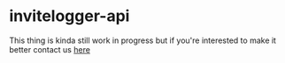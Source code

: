 # invitelogger-api

This thing is kinda still work in progress but if you're interested to make it better contact us [here](https://discord.gg/inviteloggger)
